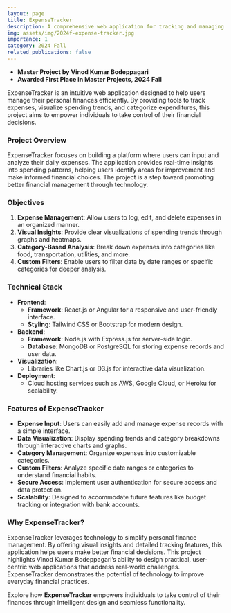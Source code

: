 ```yaml
---
layout: page
title: ExpenseTracker
description: A comprehensive web application for tracking and managing personal finances.
img: assets/img/2024f-expense-tracker.jpg
importance: 1
category: 2024 Fall
related_publications: false
---
```


- **Master Project by Vinod Kumar Bodeppagari**
- **Awarded First Place in Master Projects, 2024 Fall**

ExpenseTracker is an intuitive web application designed to help users manage their personal finances efficiently. By providing tools to track expenses, visualize spending trends, and categorize expenditures, this project aims to empower individuals to take control of their financial decisions.

### Project Overview

ExpenseTracker focuses on building a platform where users can input and analyze their daily expenses. The application provides real-time insights into spending patterns, helping users identify areas for improvement and make informed financial choices. The project is a step toward promoting better financial management through technology.

### Objectives

1. **Expense Management**: Allow users to log, edit, and delete expenses in an organized manner.
2. **Visual Insights**: Provide clear visualizations of spending trends through graphs and heatmaps.
3. **Category-Based Analysis**: Break down expenses into categories like food, transportation, utilities, and more.
4. **Custom Filters**: Enable users to filter data by date ranges or specific categories for deeper analysis.

### Technical Stack

- **Frontend**:
  - **Framework**: React.js or Angular for a responsive and user-friendly interface.
  - **Styling**: Tailwind CSS or Bootstrap for modern design.
- **Backend**:
  - **Framework**: Node.js with Express.js for server-side logic.
  - **Database**: MongoDB or PostgreSQL for storing expense records and user data.
- **Visualization**:
  - Libraries like Chart.js or D3.js for interactive data visualization.
- **Deployment**:
  - Cloud hosting services such as AWS, Google Cloud, or Heroku for scalability.

### Features of ExpenseTracker

- **Expense Input**: Users can easily add and manage expense records with a simple interface.
- **Data Visualization**: Display spending trends and category breakdowns through interactive charts and graphs.
- **Category Management**: Organize expenses into customizable categories.
- **Custom Filters**: Analyze specific date ranges or categories to understand financial habits.
- **Secure Access**: Implement user authentication for secure access and data protection.
- **Scalability**: Designed to accommodate future features like budget tracking or integration with bank accounts.

### Why ExpenseTracker?

ExpenseTracker leverages technology to simplify personal finance management. By offering visual insights and detailed tracking features, this application helps users make better financial decisions. This project highlights Vinod Kumar Bodeppagari’s ability to design practical, user-centric web applications that address real-world challenges. ExpenseTracker demonstrates the potential of technology to improve everyday financial practices.

Explore how **ExpenseTracker** empowers individuals to take control of their finances through intelligent design and seamless functionality.
